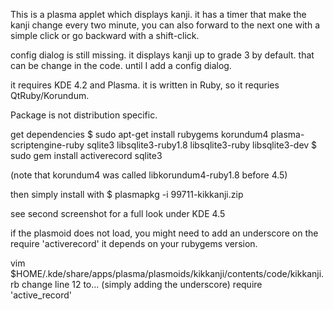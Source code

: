This is a plasma applet which displays kanji. it has a timer that make the kanji change every two minute, you can also forward to the next one with a simple click or go backward with a shift-click.

config dialog is still missing. it displays kanji up to grade 3 by default. that can be change in the code. until I add a config dialog.

it requires KDE 4.2 and Plasma. it is written in Ruby, so it requries QtRuby/Korundum.

Package is not distribution specific.

get dependencies
$ sudo apt-get install rubygems korundum4 plasma-scriptengine-ruby sqlite3 libsqlite3-ruby1.8 libsqlite3-ruby libsqlite3-dev
$ sudo gem install activerecord sqlite3

(note that korundum4 was called libkorundum4-ruby1.8 before 4.5)

then simply install with
$ plasmapkg -i 99711-kikkanji.zip

see second screenshot for a full look under KDE 4.5

if the plasmoid does not load, you might need to add an underscore on the
require 'activerecord'
it depends on your rubygems version.

vim $HOME/.kde/share/apps/plasma/plasmoids/kikkanji/contents/code/kikkanji.rb
change line 12 to... (simply adding the underscore)
require 'active_record'

